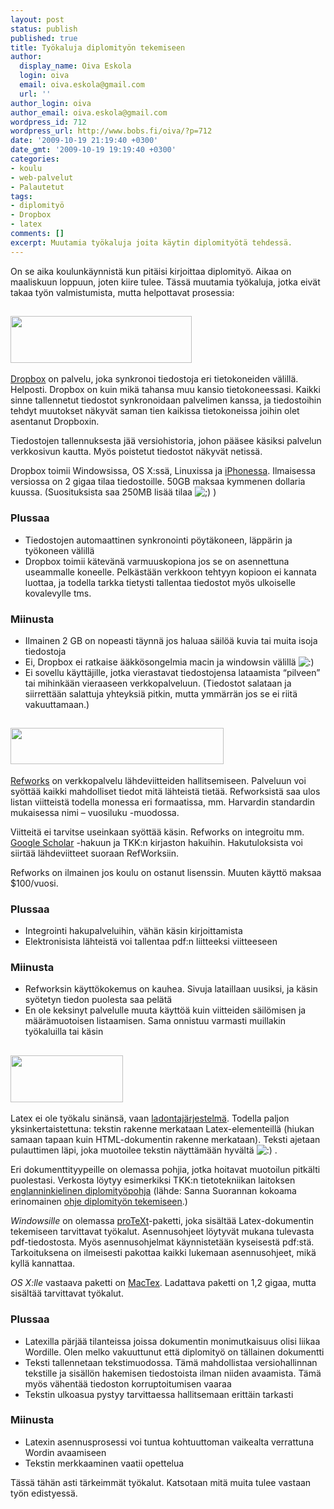 ```yaml
---
layout: post
status: publish
published: true
title: Työkaluja diplomityön tekemiseen
author:
  display_name: Oiva Eskola
  login: oiva
  email: oiva.eskola@gmail.com
  url: ''
author_login: oiva
author_email: oiva.eskola@gmail.com
wordpress_id: 712
wordpress_url: http://www.bobs.fi/oiva/?p=712
date: '2009-10-19 21:19:40 +0300'
date_gmt: '2009-10-19 19:19:40 +0300'
categories:
- koulu
- web-palvelut
- Palautetut
tags:
- diplomityö
- Dropbox
- latex
comments: []
excerpt: Muutamia työkaluja joita käytin diplomityötä tehdessä.
---
```

<p>On se aika koulunkäynnistä kun pitäisi kirjoittaa diplomityö. Aikaa on maaliskuun loppuun, joten kiire tulee. Tässä muutamia työkaluja, jotka eivät takaa työn valmistumista, mutta helpottavat prosessia:</p>
<h2><a href="https://www.getdropbox.com/referrals/NTIzMzQ5MzY5" target="_blank"><img title="DropBox logo" src="http://www.getdropbox.com/static/images/dropbox_logo_home.png" alt="" width="290" height="75" /></a></h2>
<a href="https://www.getdropbox.com/referrals/NTIzMzQ5MzY5" target="_blank">Dropbox</a> on palvelu, joka synkronoi tiedostoja eri tietokoneiden välillä.  Helposti. Dropbox on kuin mikä tahansa muu kansio tietokoneessasi.  Kaikki sinne tallennetut tiedostot synkronoidaan palvelimen kanssa, ja  tiedostoihin tehdyt muutokset näkyvät saman tien kaikissa tietokoneissa  joihin olet asentanut Dropboxin.</p>
<p>Tiedostojen tallennuksesta jää versiohistoria, johon pääsee käsiksi  palvelun verkkosivun kautta. Myös poistetut tiedostot näkyvät netissä.</p>
<p>Dropbox toimii Windowsissa, OS X:ssä, Linuxissa ja <a href="http://www.getdropbox.com/iphoneapp" target="_blank">iPhonessa</a>.  Ilmaisessa versiossa on 2 gigaa tilaa tiedostoille. 50GB maksaa  kymmenen dollaria kuussa. (Suosituksista saa 250MB lisää tilaa <img src="../wp-includes/images/smilies/icon_wink.gif" alt=";)" /> )</p>
<h3>Plussaa</h3>
<ul>
<li>Tiedostojen automaattinen synkronointi pöytäkoneen, läppärin ja työkoneen välillä</li>
<li>Dropbox toimii kätevänä varmuuskopiona jos se on asennettuna  useammalle koneelle. Pelkästään verkkoon tehtyyn kopioon ei kannata  luottaa, ja todella tarkka tietysti tallentaa tiedostot myös ulkoiselle  kovalevylle tms.</li>
</ul>
<h3>Miinusta</h3>
<ul>
<li>Ilmainen 2 GB on nopeasti täynnä jos haluaa säilöä kuvia tai muita isoja tiedostoja</li>
<li>Ei, Dropbox ei ratkaise ääkkösongelmia macin ja windowsin välillä <img src="../wp-includes/images/smilies/icon_smile.gif" alt=":)" /></li>
<li>Ei sovellu käyttäjille, jotka vierastavat tiedostojensa lataamista  &ldquo;pilveen&rdquo; tai mihinkään vieraaseen verkkopalveluun. (Tiedostot salataan  ja siirrettään salattuja yhteyksiä pitkin, mutta ymmärrän jos se ei  riitä vakuuttamaan.)</li>
</ul>
<h2><a href="http://www.refworks.com/" target="_blank"><img title="Refworks logo" src="http://www.refworks.com/_img/Logo.gif" alt="" width="341" height="58" /></a></h2>
<a href="http://www.refworks.com/" target="_blank">Refworks</a> on  verkkopalvelu lähdeviitteiden hallitsemiseen. Palveluun voi syöttää  kaikki mahdolliset tiedot mitä lähteistä tietää. Refworksistä saa ulos  listan viitteistä todella monessa eri formaatissa, mm. Harvardin  standardin mukaisessa nimi &ndash; vuosiluku -muodossa.</p>
<p>Viitteitä ei tarvitse useinkaan syöttää käsin. Refworks on integroitu mm. <a href="http://scholar.google.fi/" target="_blank">Google Scholar</a> -hakuun ja TKK:n kirjaston hakuihin. Hakutuloksista voi siirtää lähdeviitteet suoraan RefWorksiin.</p>
<p>Refworks on ilmainen jos koulu on ostanut lisenssin. Muuten käyttö maksaa $100/vuosi.</p>
<h3>Plussaa</h3>
<ul>
<li>Integrointi hakupalveluihin, vähän käsin kirjoittamista</li>
<li>Elektronisista lähteistä voi tallentaa pdf:n liitteeksi viitteeseen</li>
</ul>
<h3>Miinusta</h3>
<ul>
<li>Refworksin käyttökokemus on kauhea. Sivuja lataillaan uusiksi, ja käsin syötetyn tiedon puolesta saa pelätä</li>
<li>En ole keksinyt palvelulle muuta käyttöä kuin viitteiden säilömisen  ja määrämuotoisen listaamisen. Sama onnistuu varmasti muillakin  työkaluilla tai käsin</li>
</ul>
<h2><img title="LaTeX-logo" src="http://upload.wikimedia.org/wikipedia/commons/thumb/2/25/LaTeX_logo.png/180px-LaTeX_logo.png" alt="" width="180" height="75" /></h2>
<p>Latex ei ole työkalu sinänsä, vaan <a title="Wikipedia: LaTeX" href="http://fi.wikipedia.org/wiki/Latex" target="_blank">ladontajärjestelmä</a>.  Todella paljon yksinkertaistettuna: tekstin rakenne merkataan  Latex-elementeillä (hiukan samaan tapaan kuin HTML-dokumentin rakenne  merkataan). Teksti ajetaan pulauttimen läpi, joka muotoilee tekstin  näyttämään hyvältä <img src="../wp-includes/images/smilies/icon_smile.gif" alt=":)" /> .</p>
<p>Eri dokumenttityypeille on olemassa pohjia, jotka hoitavat muotoilun  pitkälti puolestasi. Verkosta löytyy esimerkiksi TKK:n tietotekniikan  laitoksen <a href="http://www.cse.hut.fi/%7Esos/opetus/dippa/thesis_template.tar.gz" target="_blank">englanninkielinen diplomityöpohja</a> (lähde: Sanna Suorannan kokoama erinomainen <a href="http://www.cse.hut.fi/%7Esos/opetus/dippa/tips.html" target="_blank">ohje diplomityön tekemiseen</a>.)</p>
<p><em>Windowsille</em> on olemassa <a href="http://www.tug.org/protext/" target="_blank">proTeXt</a>-paketti,  joka sisältää Latex-dokumentin tekemiseen tarvittavat työkalut.  Asennusohjeet löytyvät mukana tulevasta pdf-tiedostosta. Myös  asennusohjelmat käynnistetään kyseisestä pdf:stä. Tarkoituksena on  ilmeisesti pakottaa kaikki lukemaan asennusohjeet, mikä kyllä kannattaa.</p>
<p><em>OS X:lle</em> vastaava paketti on <a href="http://www.tug.org/mactex/" target="_blank">MacTex</a>. Ladattava paketti on 1,2 gigaa, mutta sisältää tarvittavat työkalut.</p>
<h3>Plussaa</h3>
<ul>
<li>Latexilla pärjää tilanteissa joissa dokumentin monimutkaisuus olisi  liikaa Wordille. Olen melko vakuuttunut että diplomityö on tällainen  dokumentti</li>
<li>Teksti tallennetaan tekstimuodossa. Tämä mahdollistaa  versiohallinnan tekstille ja sisällön hakemisen tiedostoista ilman  niiden avaamista. Tämä myös vähentää tiedoston korruptoitumisen vaaraa</li>
<li>Tekstin ulkoasua pystyy tarvittaessa hallitsemaan erittäin tarkasti</li>
</ul>
<h3>Miinusta</h3>
<ul>
<li>Latexin asennusprosessi voi tuntua kohtuuttoman vaikealta verrattuna Wordin avaamiseen</li>
<li>Tekstin merkkaaminen vaatii opettelua</li>
</ul>
<p>Tässä tähän asti tärkeimmät työkalut. Katsotaan mitä muita tulee vastaan työn edistyessä.</p>
